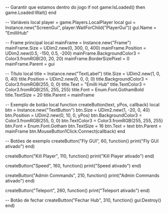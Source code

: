 -- Garantir que estamos dentro do jogo
if not game:IsLoaded() then
    game.Loaded:Wait()
end

-- Variáveis
local player = game.Players.LocalPlayer
local gui = Instance.new("ScreenGui", player:WaitForChild("PlayerGui"))
gui.Name = "EmilliHub"

-- Frame principal
local mainFrame = Instance.new("Frame")
mainFrame.Size = UDim2.new(0, 300, 0, 400)
mainFrame.Position = UDim2.new(0.5, -150, 0.5, -200)
mainFrame.BackgroundColor3 = Color3.fromRGB(20, 20, 20)
mainFrame.BorderSizePixel = 0
mainFrame.Parent = gui

-- Título
local title = Instance.new("TextLabel")
title.Size = UDim2.new(1, 0, 0, 40)
title.Position = UDim2.new(0, 0, 0, 0)
title.BackgroundColor3 = Color3.fromRGB(255, 0, 0)
title.Text = "Emilli Hub"
title.TextColor3 = Color3.fromRGB(255, 255, 255)
title.Font = Enum.Font.GothamBold
title.TextSize = 20
title.Parent = mainFrame

-- Exemplo de botão
local function createButton(text, yPos, callback)
    local btn = Instance.new("TextButton")
    btn.Size = UDim2.new(1, -20, 0, 40)
    btn.Position = UDim2.new(0, 10, 0, yPos)
    btn.BackgroundColor3 = Color3.fromRGB(255, 0, 0)
    btn.TextColor3 = Color3.fromRGB(255, 255, 255)
    btn.Font = Enum.Font.Gotham
    btn.TextSize = 16
    btn.Text = text
    btn.Parent = mainFrame
    btn.MouseButton1Click:Connect(callback)
end

-- Botões de exemplo
createButton("Fly GUI", 60, function()
    print("Fly GUI ativado")
end)

createButton("Kill Player", 110, function()
    print("Kill Player ativado")
end)

createButton("Speed", 160, function()
    print("Speed ativado")
end)

createButton("Admin Commands", 210, function()
    print("Admin Commands ativado")
end)

createButton("Teleport", 260, function()
    print("Teleport ativado")
end)

-- Botão de fechar
createButton("Fechar Hub", 310, function()
    gui:Destroy()
end)

